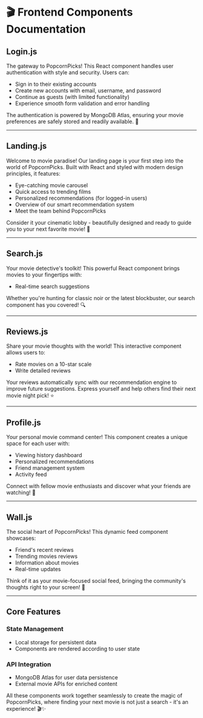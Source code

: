 # 🎬 Frontend Components Documentation

## Login.js
The gateway to PopcornPicks! This React component handles user authentication with style and security. Users can:
- Sign in to their existing accounts
- Create new accounts with email, username, and password
- Continue as guests (with limited functionality)
- Experience smooth form validation and error handling

The authentication is powered by MongoDB Atlas, ensuring your movie preferences are safely stored and readily available. 🔐

---
## Landing.js
Welcome to movie paradise! Our landing page is your first step into the world of PopcornPicks. Built with React and styled with modern design principles, it features:
- Eye-catching movie carousel
- Quick access to trending films
- Personalized recommendations (for logged-in users)
- Overview of our smart recommendation system
- Meet the team behind PopcornPicks

Consider it your cinematic lobby - beautifully designed and ready to guide you to your next favorite movie! 🍿

---
## Search.js
Your movie detective's toolkit! This powerful React component brings movies to your fingertips with:
- Real-time search suggestions

Whether you're hunting for classic noir or the latest blockbuster, our search component has you covered! 🔍

---
## Reviews.js
Share your movie thoughts with the world! This interactive component allows users to:
- Rate movies on a 10-star scale
- Write detailed reviews

Your reviews automatically sync with our recommendation engine to improve future suggestions. Express yourself and help others find their next movie night pick! ⭐

---
## Profile.js
Your personal movie command center! This component creates a unique space for each user with:
- Viewing history dashboard
- Personalized recommendations
- Friend management system
- Activity feed

Connect with fellow movie enthusiasts and discover what your friends are watching! 👥

---
## Wall.js
The social heart of PopcornPicks! This dynamic feed component showcases:
- Friend's recent reviews
- Trending movies reviews
- Information about movies
- Real-time updates

Think of it as your movie-focused social feed, bringing the community's thoughts right to your screen! 🌟

---
## Core Features

### State Management
- Local storage for persistent data
- Components are rendered according to user state

### API Integration
- MongoDB Atlas for user data persistence
- External movie APIs for enriched content

All these components work together seamlessly to create the magic of PopcornPicks, where finding your next movie is not just a search - it's an experience! 🎬✨